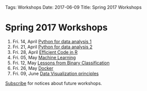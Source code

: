 Tags: Workshops
Date: 2017-06-09
Title: Spring 2017 Workshops



# Spring 2017 Workshops

1. Fri. 14, April  [Python for data analysis 1](posts/Workshop/python120170414.html)
1. Fri. 21, April  [Python for data analysis 2](posts/Workshop/python220170421.html)
1. Fri. 28, April  [Efficient Code in R](posts/Workshop/workshop-efficient-code-in-r20170428.html)
1. Fri. 05, May  [Machine Learning](posts/Workshop/MachineLearnin20170505.html)
1. Fri. 12, May  [Lessons from Binary Classification](posts/Workshop/BinaryClassificatio20170512.html)
1. Fri. 26, May  [Docker](posts/Workshop/Docke20170526.html)
1. Fri. 09, June  [Data Visualization principles](posts/Workshop/Visualizatio20170609.html)


[Subscribe](signup.html) for notices about future workshops.
